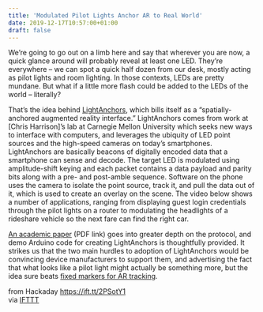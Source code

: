 ```yaml
---
title: 'Modulated Pilot Lights Anchor AR to Real World'
date: 2019-12-17T10:57:00+01:00
draft: false
---
```


We’re going to go out on a limb here and say that wherever you are now, a quick glance around will probably reveal at least one LED. They’re everywhere – we can spot a quick half dozen from our desk, mostly acting as pilot lights and room lighting. In those contexts, LEDs are pretty mundane. But what if a little more flash could be added to the LEDs of the world – literally?

That’s the idea behind [LightAnchors](https://www.lightanchors.org/), which bills itself as a “spatially-anchored augmented reality interface.” LightAnchors comes from work at \[Chris Harrison\]’s lab at Carnegie Mellon University which seeks new ways to interface with computers, and leverages the ubiquity of LED point sources and the high-speed cameras on today’s smartphones. LightAnchors are basically beacons of digitally encoded data that a smartphone can sense and decode. The target LED is modulated using amplitude-shift keying and each packet contains a data payload and parity bits along with a pre- and post-amble sequence. Software on the phone uses the camera to isolate the point source, track it, and pull the data out of it, which is used to create an overlay on the scene. The video below shows a number of applications, ranging from displaying guest login credentials through the pilot lights on a router to modulating the headlights of a rideshare vehicle so the next fare can find the right car.

[An academic paper](https://karan-ahuja.com/assets/docs/paper/lightanchors.pdf) (PDF link) goes into greater depth on the protocol, and demo Arduino code for creating LightAnchors is thoughtfully provided. It strikes us that the two main hurdles to adoption of LightAnchors would be convincing device manufacturers to support them, and advertising the fact that what looks like a pilot light might actually be something more, but the idea sure beats [fixed markers for AR tracking](https://hackaday.com/2014/08/24/open-source-marker-recognition-for-augmented-reality/).

  
  
from Hackaday https://ift.tt/2PSotY1  
via [IFTTT](https://ifttt.com/?ref=da&site=blogger)